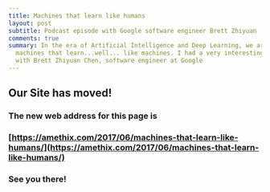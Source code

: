 ```yaml
---
title: Machines that learn like humans
layout: post
subtitle: Podcast episode with Google software engineer Brett Zhiyuan
comments: true
summary: In the era of Artificial Intelligence and Deep Learning, we are dealing with
  machines that learn...well... like machines. I had a very interesting conversation
  with Brett Zhiyuan Chen, software engineer at Google
---
```



## Our Site has moved!
### The new web address for this page is
### [https://amethix.com/2017/06/machines-that-learn-like-humans/](https://amethix.com/2017/06/machines-that-learn-like-humans/)
### See you there!
